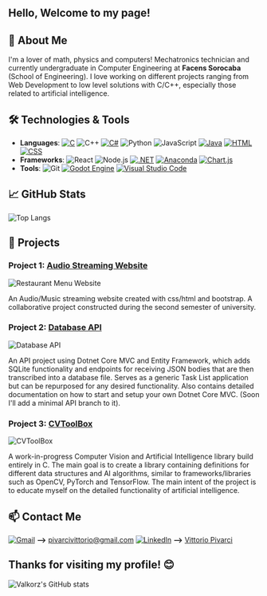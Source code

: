 
## Hello, Welcome to my page!

## 🚀 About Me
I'm a lover of math, physics and computers! Mechatronics technician and currently undergraduate in Computer Engineering at **Facens Sorocaba** (School of Engineering). I love working on different projects ranging from Web Development to low level solutions with C/C++, especially those related to artificial intelligence.


## 🛠️ Technologies & Tools
- **Languages**: [![C](https://img.shields.io/badge/C-00599C?logo=c&logoColor=white)](#) ![C++](https://img.shields.io/badge/-C++-00599C?style=flat&logo=c%2B%2B&logoColor=white) [![C#](https://custom-icon-badges.demolab.com/badge/C%23-%23239120.svg?logo=cshrp&logoColor=white)](#) ![Python](https://img.shields.io/badge/-Python-333333?style=flat&logo=python) ![JavaScript](https://img.shields.io/badge/-JavaScript-333333?style=flat&logo=javascript) [![Java](https://img.shields.io/badge/Java-%23ED8B00.svg?logo=openjdk&logoColor=white)](#) [![HTML](https://img.shields.io/badge/HTML-%23E34F26.svg?logo=html5&logoColor=white)](#) [![CSS](https://img.shields.io/badge/CSS-1572B6?logo=css3&logoColor=fff)](#)
- **Frameworks**: ![React](https://img.shields.io/badge/-React-333333?style=flat&logo=react) ![Node.js](https://img.shields.io/badge/-Node.js-333333?style=flat&logo=node.js) [![.NET](https://img.shields.io/badge/.NET-512BD4?logo=dotnet&logoColor=fff)](#) [![Anaconda](https://img.shields.io/badge/Anaconda-44A833?logo=anaconda&logoColor=fff)](#) [![Chart.js](https://img.shields.io/badge/Chart.js-FF6384?logo=chartdotjs&logoColor=fff)](#)
- **Tools**: ![Git](https://img.shields.io/badge/-Git-333333?style=flat&logo=git) [![Godot Engine](https://img.shields.io/badge/Godot-%23FFFFFF.svg?logo=godot-engine)](#) [![Visual Studio Code](https://custom-icon-badges.demolab.com/badge/Visual%20Studio%20Code-0078d7.svg?logo=vsc&logoColor=white)](#)


<!-- ![Docker](https://img.shields.io/badge/-Docker-333333?style=flat&logo=docker) -->



## 📈 GitHub Stats
![Top Langs](https://github-readme-stats.vercel.app/api/top-langs/?username=Valkorz&layout=compact&theme=graywhite)


## 📂 Projects
### Project 1: [Audio Streaming Website](https://github.com/Valkorz/AudioPlayerApp)
![Restaurant Menu Website](https://github-readme-stats.vercel.app/api/pin/?username=ValkorProjects&repo=AudioPlayerApp&theme=graywhite)

An Audio/Music streaming website created with css/html and bootstrap. A collaborative project constructed during the second semester of university.


### Project 2: [Database API](https://github.com/Valkorz/DatabaseApi)
![Database API](https://github-readme-stats.vercel.app/api/pin/?username=Valkorz&repo=DatabaseApi&theme=graywhite)

An API project using Dotnet Core MVC and Entity Framework, which adds SQLite functionality and endpoints for receiving JSON bodies that are then transcribed into a database file. Serves as a generic Task List application but can be repurposed for any desired functionality. Also contains detailed documentation on how to start and setup your own Dotnet Core MVC. (Soon I'll add a minimal API branch to it).

### Project 3: [CVToolBox](https://github.com/Valkorz/CVToolBox)
![CVToolBox](https://github-readme-stats.vercel.app/api/pin/?username=Valkorz&repo=CVToolBox&theme=graywhite)

A work-in-progress Computer Vision and Artificial Intelligence library build entirely in C. The main goal is to create a library containing definitions for different data structures and AI algorithms, similar to frameworks/libraries such as OpenCV, PyTorch and TensorFlow. The main intent of the project is to educate myself on the detailed functionality of artificial intelligence.


## 📫 Contact Me
[![Gmail](https://img.shields.io/badge/Gmail-D14836?logo=gmail&logoColor=white)](#) **-->** [pivarcivittorio@gmail.com](mailto:pivarcivittorio@gmail.com)
[![LinkedIn](https://img.shields.io/badge/Linkedin-%230077B5.svg?logo=linkedin&logoColor=white)](#) **-->** [Vittorio Pivarci](https://www.linkedin.com/in/vittoriopivarci/)

## Thanks for visiting my profile! 😊

![Valkorz's GitHub stats](https://github-readme-stats.vercel.app/api?username=Valkorz&theme=graywhite&show_icons=true)
